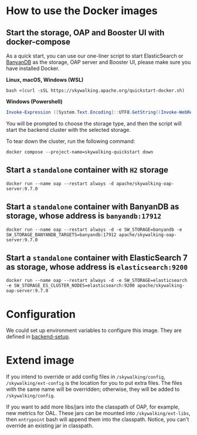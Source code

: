# How to use the Docker images

## Start the storage, OAP and Booster UI with docker-compose

As a quick start, you can use our one-liner script to start ElasticSearch or [BanyanDB](https://skywalking.apache.org/docs/skywalking-banyandb/next/readme/) as the storage, OAP server and Booster UI, please make sure you have installed Docker.

**Linux, macOS, Windows (WSL)**
```shell
bash <(curl -sSL https://skywalking.apache.org/quickstart-docker.sh) 
```

**Windows (Powershell)**
```powershell
Invoke-Expression ([System.Text.Encoding]::UTF8.GetString((Invoke-WebRequest -Uri https://skywalking.apache.org/quickstart-docker.ps1 -UseBasicParsing).Content))
```

You will be prompted to choose the storage type, and then the script will start the backend cluster with the selected storage. 

To tear down the cluster, run the following command:

```shell
docker compose --project-name=skywalking-quickstart down
```
## Start a `standalone` container with `H2` storage

```shell
docker run --name oap --restart always -d apache/skywalking-oap-server:9.7.0
```

## Start a `standalone` container with BanyanDB as storage, whose address is `banyandb:17912`

```shell
docker run --name oap --restart always -d -e SW_STORAGE=banyandb -e SW_STORAGE_BANYANDB_TARGETS=banyandb:17912 apache/skywalking-oap-server:9.7.0
```

## Start a `standalone` container with ElasticSearch 7 as storage, whose address is `elasticsearch:9200`

```shell
docker run --name oap --restart always -d -e SW_STORAGE=elasticsearch -e SW_STORAGE_ES_CLUSTER_NODES=elasticsearch:9200 apache/skywalking-oap-server:9.7.0
```

# Configuration

We could set up environment variables to configure this image. They are defined in [backend-setup](https://skywalking.apache.org/docs/main/next/en/setup/backend/backend-setup/).

# Extend image

If you intend to override or add config files in `/skywalking/config`, `/skywalking/ext-config` is the location for you to put extra files.
The files with the same name will be overridden; otherwise, they will be added to `/skywalking/config`.

If you want to add more libs/jars into the classpath of OAP, for example, new metrics for OAL. These jars can be mounted into `/skywalking/ext-libs`, then
`entrypoint` bash will append them into the classpath. Notice, you can't override an existing jar in classpath.
